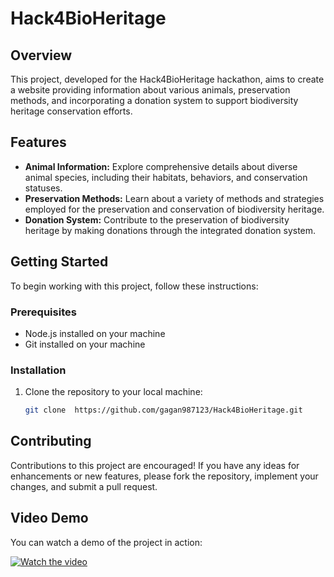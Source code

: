 # Hack4BioHeritage

## Overview
This project, developed for the Hack4BioHeritage hackathon, aims to create a website providing information about various animals, preservation methods, and incorporating a donation system to support biodiversity heritage conservation efforts.

## Features
- **Animal Information:** Explore comprehensive details about diverse animal species, including their habitats, behaviors, and conservation statuses.
- **Preservation Methods:** Learn about a variety of methods and strategies employed for the preservation and conservation of biodiversity heritage.
- **Donation System:** Contribute to the preservation of biodiversity heritage by making donations through the integrated donation system.

## Getting Started
To begin working with this project, follow these instructions:

### Prerequisites
- Node.js installed on your machine
- Git installed on your machine

### Installation
1. Clone the repository to your local machine:
   ```bash
   git clone  https://github.com/gagan987123/Hack4BioHeritage.git
## Contributing
Contributions to this project are encouraged! If you have any ideas for enhancements or new features, please fork the repository, implement your changes, and submit a pull request.
## Video Demo
You can watch a demo of the project in action:

[![Watch the video](https://img.youtube.com/vi/ZfghkMacf5A/maxresdefault.jpg)](https://www.youtube.com/watch?v=ZfghkMacf5A)
 
